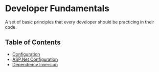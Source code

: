 # Developer Fundamentals

A set of basic principles that every developer should be practicing in their code.

## Table of Contents

- [Configuration](./Configuration/_Overview.md)
- [ASP.Net Configuration](./AspNetConfiguration/_Overview.md)
- [Dependency Inversion](./DependencyInversion/_Overview.md)